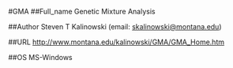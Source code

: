 #GMA
##Full_name
Genetic Mixture Analysis

##Author
Steven T Kalinowski (email: skalinowski@montana.edu)

##URL
http://www.montana.edu/kalinowski/GMA/GMA_Home.htm

##OS
MS-Windows

